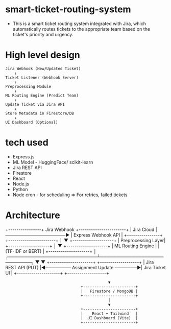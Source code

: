 # smart-ticket-routing-system
- This is a smart ticket routing system integrated with Jira, which automatically routes tickets to the appropriate team based on the ticket's priority and urgency.

# High level design

    Jira Webhook (New/Updated Ticket)
        ↓
    Ticket Listener (Webhook Server)
        ↓
    Preprocessing Module
        ↓
    ML Routing Engine (Predict Team)
        ↓
    Update Ticket via Jira API
        ↓
    Store Metadata in Firestore/DB
        ↓
    UI Dashboard (Optional)

# tech used 

- Express.js
- ML Model - HuggingFace/ scikit-learn
- Jira REST API
- Firestore
- React
- Node.js
- Python
- Node cron - for scheduling => For retries, failed tickets

# Architecture

 +----------------+     Jira Webhook      +-----------------------+
|    Jira Cloud  | ───────────────────▶ |  Express Webhook API  |
+----------------+                      +-----------------------+
                                                 │
                                                 ▼
                                        +--------------------+
                                        | Preprocessing Layer|
                                        +--------------------+
                                                 │
                                                 ▼
                                        +--------------------+
                                        | ML Routing Engine  |
                                        | (TF-IDF or BERT)   |
                                        +--------------------+
                                                 │
                    ┌────────────────────────────┴────────────────────────────┐
                    ▼                                                         ▼
        +---------------------+                                    +-------------------+
        | Jira REST API (PUT) |◀──────── Assignment Update ───────▶|   Jira Ticket UI  |
        +---------------------+                                    +-------------------+

                                                 ▼
                                     +-----------------------+
                                     |   Firestore / MongoDB |
                                     +-----------------------+
                                                 │
                                                 ▼
                                     +-----------------------+
                                     |    React + Tailwind   |
                                     |  UI Dashboard (Vite)  |
                                     +-----------------------+
